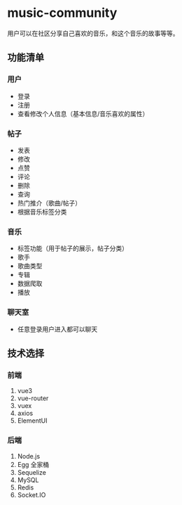 <!--
 * @Author: tangzhicheng
 * @Date: 2021-03-03 09:08:37
 * @LastEditors: tangzhicheng
 * @LastEditTime: 2021-03-25 19:46:57
 * @Description: file content
-->

# music-community

用户可以在社区分享自己喜欢的音乐，和这个音乐的故事等等。

## 功能清单

### 用户

- 登录
- 注册
- 查看修改个人信息（基本信息/音乐喜欢的属性）

### 帖子

- 发表
- 修改
- 点赞
- 评论
- 删除
- 查询
- 热门推介（歌曲/帖子）
- 根据音乐标签分类

### 音乐

- 标签功能（用于帖子的展示，帖子分类）
- 歌手
- 歌曲类型
- 专辑
- 数据爬取
- 播放

### 聊天室

- 任意登录用户进入都可以聊天

## 技术选择

### 前端

1. vue3
2. vue-router
3. vuex
4. axios
5. ElementUI

### 后端

1. Node.js
2. Egg 全家桶
3. Sequelize
4. MySQL
5. Redis
6. Socket.IO
